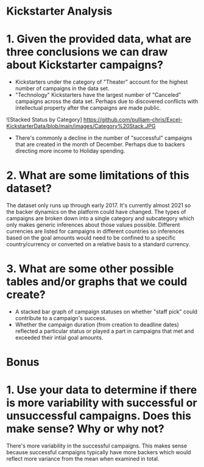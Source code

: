 # Kickstarter Analysis 

# 1.	Given the provided data, what are three conclusions we can draw about Kickstarter campaigns?

* Kickstarters under the category of "Theater" account for the highest number of campaigns in the data set.
* "Technology" Kickstarters have the largest number of "Canceled" campaigns across the data set.  Perhaps due to discovered conflicts with intellectual property after the campaigns are made public.

![Stacked Status by Category] <https://github.com/pulliam-chris/Excel-KickstarterData/blob/main/images/Category%20Stack.JPG>

* There's commonly a decline in the number of "successful" campaigns that are created in the month of December.  Perhaps due to backers directing more income to Holiday spending.

# 2.	What are some limitations of this dataset?

The dataset only runs up through early 2017.  It's currently almost 2021 so the backer dynamics on the platform could have changed. The types of campaigns are broken down into a   single category and subcategory which only makes generic inferences about those values possible.  Different  currencies are listed for campaigns in different countries so      inferences based on the goal amounts would need to be confined to a specific country/currency or converted on a relative basis to a standard currency.

# 3.	What are some other possible tables and/or graphs that we could create?

* A stacked bar graph of campaign statuses on whether "staff pick" could contribute to a campaign's success.
* Whether the campaign duration (from creation to deadline dates) reflected a particular status or played a part in campaigns that met and exceeded their intial goal amounts. 

# Bonus

# 1. Use your data to determine if there is more variability with successful or unsuccessful campaigns. Does this make sense? Why or why not?

There's more variability in the successful campaigns.  This makes sense because successful campaigns typically have more backers which would reflect more variance from the mean when examined in total.
